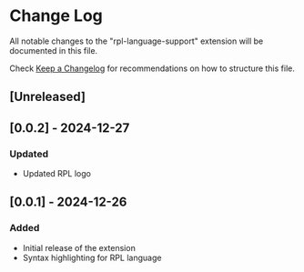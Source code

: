 # Change Log

All notable changes to the "rpl-language-support" extension will be documented in this file.

Check [Keep a Changelog](http://keepachangelog.com/) for recommendations on how to structure this file.

## [Unreleased]

## [0.0.2] - 2024-12-27

### Updated

-   Updated RPL logo

## [0.0.1] - 2024-12-26

### Added

-   Initial release of the extension
-   Syntax highlighting for RPL language
